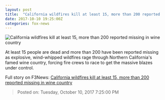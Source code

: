```yaml
---
layout: post
title:  "California wildfires kill at least 15, more than 200 reported missing in wine country"
date: 2017-10-10 19:25:00Z
categories: fox-news
---
```


![California wildfires kill at least 15, more than 200 reported missing in wine country](http://a57.foxnews.com/images.foxnews.com/content/fox-news/us/2017/10/10/10-dead-more-than-100-reported-missing-in-wine-country-fires/_jcr_content/article-text/article-par-6/inline_spotlight_ima/image.img.jpg/612/344/1507647709815.jpg?ve=1&tl=1)

At least 15 people are dead and more than 200 have been reported missing as explosive, wind-whipped wildfires rage through Northern California's famed wine country, forcing fire crews to race to get the massive blazes under control.


Full story on F3News: [California wildfires kill at least 15, more than 200 reported missing in wine country](http://www.f3nws.com/n/YzMnAC)

> Posted on: Tuesday, October 10, 2017 7:25:00 PM
